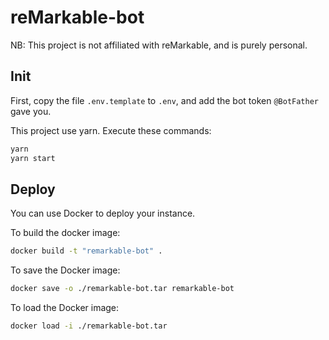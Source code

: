 # reMarkable-bot

NB: This project is not affiliated with reMarkable, and is purely personal.

## Init

First, copy the file `.env.template` to `.env`, and add the bot token `@BotFather` gave you.

This project use yarn. Execute these commands:
```bash
yarn
yarn start
```


## Deploy
You can use Docker to deploy your instance.

To build the docker image:
```bash
docker build -t "remarkable-bot" .
```

To save the Docker image:
```bash
docker save -o ./remarkable-bot.tar remarkable-bot
```

To load the Docker image:
```bash
docker load -i ./remarkable-bot.tar
```
